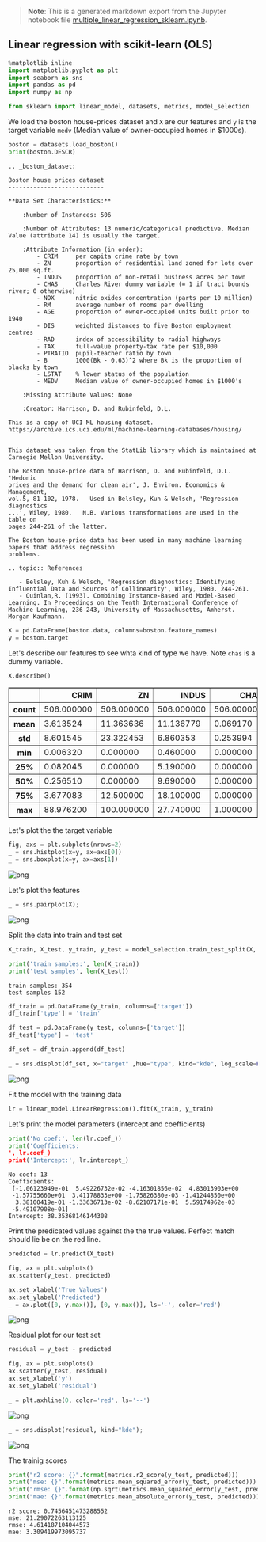 >**Note**: This is a generated markdown export from the Jupyter notebook file [multiple_linear_regression_sklearn.ipynb](multiple_linear_regression_sklearn.ipynb).

## Linear regression with scikit-learn (OLS)


```python
%matplotlib inline
import matplotlib.pyplot as plt
import seaborn as sns
import pandas as pd
import numpy as np

from sklearn import linear_model, datasets, metrics, model_selection

```

We load the boston house-prices dataset and `X` are our features and `y` is the target variable `medv` (Median value of owner-occupied homes in $1000s).


```python
boston = datasets.load_boston()
print(boston.DESCR)
```

    .. _boston_dataset:
    
    Boston house prices dataset
    ---------------------------
    
    **Data Set Characteristics:**  
    
        :Number of Instances: 506 
    
        :Number of Attributes: 13 numeric/categorical predictive. Median Value (attribute 14) is usually the target.
    
        :Attribute Information (in order):
            - CRIM     per capita crime rate by town
            - ZN       proportion of residential land zoned for lots over 25,000 sq.ft.
            - INDUS    proportion of non-retail business acres per town
            - CHAS     Charles River dummy variable (= 1 if tract bounds river; 0 otherwise)
            - NOX      nitric oxides concentration (parts per 10 million)
            - RM       average number of rooms per dwelling
            - AGE      proportion of owner-occupied units built prior to 1940
            - DIS      weighted distances to five Boston employment centres
            - RAD      index of accessibility to radial highways
            - TAX      full-value property-tax rate per $10,000
            - PTRATIO  pupil-teacher ratio by town
            - B        1000(Bk - 0.63)^2 where Bk is the proportion of blacks by town
            - LSTAT    % lower status of the population
            - MEDV     Median value of owner-occupied homes in $1000's
    
        :Missing Attribute Values: None
    
        :Creator: Harrison, D. and Rubinfeld, D.L.
    
    This is a copy of UCI ML housing dataset.
    https://archive.ics.uci.edu/ml/machine-learning-databases/housing/
    
    
    This dataset was taken from the StatLib library which is maintained at Carnegie Mellon University.
    
    The Boston house-price data of Harrison, D. and Rubinfeld, D.L. 'Hedonic
    prices and the demand for clean air', J. Environ. Economics & Management,
    vol.5, 81-102, 1978.   Used in Belsley, Kuh & Welsch, 'Regression diagnostics
    ...', Wiley, 1980.   N.B. Various transformations are used in the table on
    pages 244-261 of the latter.
    
    The Boston house-price data has been used in many machine learning papers that address regression
    problems.   
         
    .. topic:: References
    
       - Belsley, Kuh & Welsch, 'Regression diagnostics: Identifying Influential Data and Sources of Collinearity', Wiley, 1980. 244-261.
       - Quinlan,R. (1993). Combining Instance-Based and Model-Based Learning. In Proceedings on the Tenth International Conference of Machine Learning, 236-243, University of Massachusetts, Amherst. Morgan Kaufmann.
    



```python
X = pd.DataFrame(boston.data, columns=boston.feature_names)
y = boston.target
```

Let's describe our features to see whta kind of type we have. Note `chas` is a dummy variable.


```python
X.describe()
```




<div>
<table border="1" class="dataframe">
  <thead>
    <tr style="text-align: right;">
      <th></th>
      <th>CRIM</th>
      <th>ZN</th>
      <th>INDUS</th>
      <th>CHAS</th>
      <th>NOX</th>
      <th>RM</th>
      <th>AGE</th>
      <th>DIS</th>
      <th>RAD</th>
      <th>TAX</th>
      <th>PTRATIO</th>
      <th>B</th>
      <th>LSTAT</th>
    </tr>
  </thead>
  <tbody>
    <tr>
      <th>count</th>
      <td>506.000000</td>
      <td>506.000000</td>
      <td>506.000000</td>
      <td>506.000000</td>
      <td>506.000000</td>
      <td>506.000000</td>
      <td>506.000000</td>
      <td>506.000000</td>
      <td>506.000000</td>
      <td>506.000000</td>
      <td>506.000000</td>
      <td>506.000000</td>
      <td>506.000000</td>
    </tr>
    <tr>
      <th>mean</th>
      <td>3.613524</td>
      <td>11.363636</td>
      <td>11.136779</td>
      <td>0.069170</td>
      <td>0.554695</td>
      <td>6.284634</td>
      <td>68.574901</td>
      <td>3.795043</td>
      <td>9.549407</td>
      <td>408.237154</td>
      <td>18.455534</td>
      <td>356.674032</td>
      <td>12.653063</td>
    </tr>
    <tr>
      <th>std</th>
      <td>8.601545</td>
      <td>23.322453</td>
      <td>6.860353</td>
      <td>0.253994</td>
      <td>0.115878</td>
      <td>0.702617</td>
      <td>28.148861</td>
      <td>2.105710</td>
      <td>8.707259</td>
      <td>168.537116</td>
      <td>2.164946</td>
      <td>91.294864</td>
      <td>7.141062</td>
    </tr>
    <tr>
      <th>min</th>
      <td>0.006320</td>
      <td>0.000000</td>
      <td>0.460000</td>
      <td>0.000000</td>
      <td>0.385000</td>
      <td>3.561000</td>
      <td>2.900000</td>
      <td>1.129600</td>
      <td>1.000000</td>
      <td>187.000000</td>
      <td>12.600000</td>
      <td>0.320000</td>
      <td>1.730000</td>
    </tr>
    <tr>
      <th>25%</th>
      <td>0.082045</td>
      <td>0.000000</td>
      <td>5.190000</td>
      <td>0.000000</td>
      <td>0.449000</td>
      <td>5.885500</td>
      <td>45.025000</td>
      <td>2.100175</td>
      <td>4.000000</td>
      <td>279.000000</td>
      <td>17.400000</td>
      <td>375.377500</td>
      <td>6.950000</td>
    </tr>
    <tr>
      <th>50%</th>
      <td>0.256510</td>
      <td>0.000000</td>
      <td>9.690000</td>
      <td>0.000000</td>
      <td>0.538000</td>
      <td>6.208500</td>
      <td>77.500000</td>
      <td>3.207450</td>
      <td>5.000000</td>
      <td>330.000000</td>
      <td>19.050000</td>
      <td>391.440000</td>
      <td>11.360000</td>
    </tr>
    <tr>
      <th>75%</th>
      <td>3.677083</td>
      <td>12.500000</td>
      <td>18.100000</td>
      <td>0.000000</td>
      <td>0.624000</td>
      <td>6.623500</td>
      <td>94.075000</td>
      <td>5.188425</td>
      <td>24.000000</td>
      <td>666.000000</td>
      <td>20.200000</td>
      <td>396.225000</td>
      <td>16.955000</td>
    </tr>
    <tr>
      <th>max</th>
      <td>88.976200</td>
      <td>100.000000</td>
      <td>27.740000</td>
      <td>1.000000</td>
      <td>0.871000</td>
      <td>8.780000</td>
      <td>100.000000</td>
      <td>12.126500</td>
      <td>24.000000</td>
      <td>711.000000</td>
      <td>22.000000</td>
      <td>396.900000</td>
      <td>37.970000</td>
    </tr>
  </tbody>
</table>
</div>



Let's plot the the target variable


```python
fig, axs = plt.subplots(nrows=2)
_ = sns.histplot(x=y, ax=axs[0])
_ = sns.boxplot(x=y, ax=axs[1])

```


    
![png](multiple_linear_regression_sklearn_files/multiple_linear_regression_sklearn_8_0.png)
    


Let's plot the features


```python
_ = sns.pairplot(X);
```


    
![png](multiple_linear_regression_sklearn_files/multiple_linear_regression_sklearn_10_0.png)
    


Split the data into train and test set


```python
X_train, X_test, y_train, y_test = model_selection.train_test_split(X, y, train_size=0.7)

print('train samples:', len(X_train))
print('test samples', len(X_test))

```

    train samples: 354
    test samples 152



```python
df_train = pd.DataFrame(y_train, columns=['target'])
df_train['type'] = 'train'

df_test = pd.DataFrame(y_test, columns=['target'])
df_test['type'] = 'test'

df_set = df_train.append(df_test)

_ = sns.displot(df_set, x="target" ,hue="type", kind="kde", log_scale=False)
```


    
![png](multiple_linear_regression_sklearn_files/multiple_linear_regression_sklearn_13_0.png)
    


Fit the model with the training data


```python
lr = linear_model.LinearRegression().fit(X_train, y_train)
```

Let's print the model parameters (intercept and coefficients)


```python
print('No coef:', len(lr.coef_))
print('Coefficients: 
', lr.coef_)
print('Intercept:', lr.intercept_)
```

    No coef: 13
    Coefficients: 
     [-1.06123949e-01  5.49226732e-02 -4.16301856e-02  4.83013903e+00
     -1.57755660e+01  3.41178833e+00 -1.75826380e-03 -1.41244850e+00
      3.38100419e-01 -1.33636713e-02 -8.62107171e-01  5.59174962e-03
     -5.49107908e-01]
    Intercept: 38.35368146144308


Print the predicated values against the the true values. Perfect match should lie be on the red line.


```python
predicted = lr.predict(X_test)

fig, ax = plt.subplots()
ax.scatter(y_test, predicted)

ax.set_xlabel('True Values')
ax.set_ylabel('Predicted')
_ = ax.plot([0, y.max()], [0, y.max()], ls='-', color='red')

```


    
![png](multiple_linear_regression_sklearn_files/multiple_linear_regression_sklearn_19_0.png)
    


Residual plot for our test set


```python
residual = y_test - predicted

fig, ax = plt.subplots()
ax.scatter(y_test, residual)
ax.set_xlabel('y')
ax.set_ylabel('residual')

_ = plt.axhline(0, color='red', ls='--')
```


    
![png](multiple_linear_regression_sklearn_files/multiple_linear_regression_sklearn_21_0.png)
    



```python
_ = sns.displot(residual, kind="kde");
```


    
![png](multiple_linear_regression_sklearn_files/multiple_linear_regression_sklearn_22_0.png)
    


The trainig scores


```python
print("r2 score: {}".format(metrics.r2_score(y_test, predicted)))
print("mse: {}".format(metrics.mean_squared_error(y_test, predicted)))
print("rmse: {}".format(np.sqrt(metrics.mean_squared_error(y_test, predicted))))
print("mae: {}".format(metrics.mean_absolute_error(y_test, predicted)))
```

    r2 score: 0.7456451473288552
    mse: 21.29072263113125
    rmse: 4.614187104044573
    mae: 3.309419973095737
